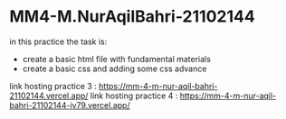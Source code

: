 # MM4-M.NurAqilBahri-21102144
in this practice the task is: 
- create a basic html file with fundamental materials
- create a basic css and adding some css advance

link hosting practice 3 : https://mm-4-m-nur-aqil-bahri-21102144.vercel.app/
link hosting practice 4 : https://mm-4-m-nur-aqil-bahri-21102144-jv79.vercel.app/
